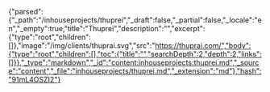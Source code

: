{"parsed":{"_path":"/inhouseprojects/thuprei","_draft":false,"_partial":false,"_locale":"en","_empty":true,"title":"Thuprei","description":"","excerpt":{"type":"root","children":[]},"image":"/img/clients/thuprai.svg","src":"https://thuprai.com/","body":{"type":"root","children":[],"toc":{"title":"","searchDepth":2,"depth":2,"links":[]}},"_type":"markdown","_id":"content:inhouseprojects:thuprei.md","_source":"content","_file":"inhouseprojects/thuprei.md","_extension":"md"},"hash":"91mL4OSZI2"}